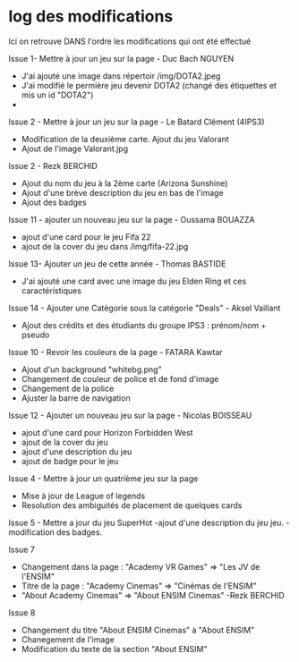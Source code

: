 # log des modifications

Ici on retrouve DANS l'ordre les modifications qui ont été effectué

Issue 1- Mettre à jour un jeu sur la page - Duc Bach NGUYEN

- J'ai ajouté une image dans répertoir /img/DOTA2.jpeg
- J'ai modifié le permière jeu devenir DOTA2 (changé des étiquettes et mis un id "DOTA2")
-

Issue 2 - Mettre à jour un jeu sur la page - Le Batard Clément (4IPS3)

- Modification de la deuxième carte. Ajout du jeu Valorant
- Ajout de l'image Valorant.jpg

Issue 2 - Rezk BERCHID

- Ajout du nom du jeu à la 2ème carte (Arizona Sunshine)
- Ajout d'une brève description du jeu en bas de l'image
- Ajout des badges

Issue 11 - ajouter un nouveau jeu sur la page - Oussama BOUAZZA

- ajout d'une card pour le jeu Fifa 22
- ajout de la cover du jeu dans /img/fifa-22.jpg

Issue 13- Ajouter un jeu de cette année - Thomas BASTIDE

- J'ai ajouté une card avec une image du jeu Elden Ring et ces caractéristiques

Issue 14 - Ajouter une Catégorie sous la catégorie "Deals" - Aksel Vaillant

- Ajout des crédits et des étudiants du groupe IPS3 : prénom/nom + pseudo

Issue 10 - Revoir les couleurs de la page - FATARA Kawtar

- Ajout d'un background "whitebg.png"
- Changement de couleur de police et de fond d'image
- Changement de la police
- Ajuster la barre de navigation

Issue 12 - Ajouter un nouveau jeu sur la page - Nicolas BOISSEAU

- ajout d'une card pour Horizon Forbidden West
- ajout de la cover du jeu
- ajout d'une description du jeu
- ajout de badge pour le jeu

Issue 4 - Mettre à jour un quatrième jeu sur la page

- Mise à jour de League of legends
- Resolution des ambiguités de placement de quelques cards

Issue 5 - Mettre a jour du jeu SuperHot
-ajout d'une description du jeu jeu.
-modification des badges.

Issue 7

- Changement dans la page : "Academy VR Games" => "Les JV de l'ENSIM"
- Titre de la page : "Academy Cinemas" => "Cinémas de l'ENSIM"
- "About Academy Cinemas" => "About ENSIM Cinemas" -Rezk BERCHID

Issue 8

- Changement du titre "About ENSIM Cinemas" à "About ENSIM"
- Chanegement de l'image
- Modification du texte de la section "About ENSIM"
